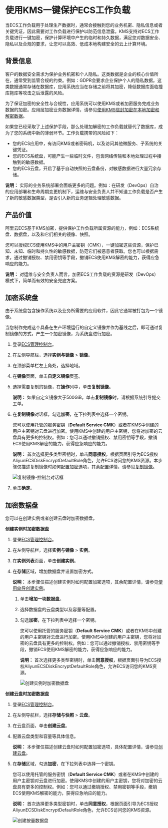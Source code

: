 # 使用KMS一键保护ECS工作负载

当ECS工作负载用于处理生产数据时，通常会接触到您的业务机密、隐私信息或者关键凭证，因此需要对工作负载进行保护以防范信息泄露。KMS支持对ECS工作负载进行一键加密，保护计算环境中产生的临时和持久数据，满足您对数据安全、隐私以及合规的要求，让您可以高效、低成本地构建安全的云上计算环境。

## 背景信息

客户的数据安全需求为保护业务机密和个人隐私。这类数据是企业的核心价值所在，通常受到监管合规的约束。例如：GDPR会要求企业保护个人的隐私数据。这类数据通常存储在数据库，应用系统应当在存储之前将其加密，降低数据库面临撞库拖库等攻击之后泄露的风险。

为了保证加密的安全性与合规性，应用系统可以使用KMS或者加密服务完成业务数据的加密。应用层加密业务数据详情，请参见[使用KMS信封加密在本地加密和解密数据](/intl.zh-CN/最佳实践/使用KMS信封加密在本地加密和解密数据.md)。

如果您已经采取了上述保护手段，那么处理加解密的工作负载就替代了数据库，成为了您的系统中新的薄弱环节。工作负载携带的风险如下：

-   您的ECS应用中，有访问KMS或者密码机，以及访问其他微服务、子系统的关键凭证。
-   您的ECS系统盘，可能产生一些临时文件，包含网络传输和本地处理过程中接触到的敏感数据。
-   您的ECS云盘，开启了基于自动快照的云盘备份，对敏感数据进行大量冗余存储。

**说明：** 实际的业务系统部署会面临更多的问题。例如：在研发（DevOps）自治的应用部署和生命周期变更机制下，运维与安全负责人并不知道工作负载是否产生了新的敏感数据类型，是否引入新的业务逻辑处理敏感数据。

## 产品价值

阿里云ECS基于KMS加密，提供保护工作负载所属资源的能力，例如：ECS系统盘、数据盘，以及和它们相关的镜像、快照。

您可以授权ECS使用KMS中的用户主密钥（CMK），一键加密这些资源，保护已知、未知、临时和持久性的敏感数据，防范它们被恶意者获取。您也可以根据需求，通过撤销授权、禁用密钥等手段，撤销ECS使用KMS解密的能力，获得应急响应的能力。

**说明：** 对运维与安全负责人而言，加密ECS工作负载的资源是研发（DevOps）模式下，简单而有效的安全兜底方案。

## 加密系统盘

由于系统盘包含操作系统以及业务所需要的应用软件，因此它通常被打包为一个镜像。

当您制作完成这个具备在生产环境运行的自定义镜像并作为基线之后，即可通过复制镜像的方式，产生一个加密镜像，为系统盘进行加密。

1.  登录[ECS管理控制台](https://ecs.console.aliyun.com)。

2.  在左侧导航栏，选择**实例与镜像** \> **镜像**。

3.  在顶部菜单栏左上角处，选择地域。

4.  在**镜像**页面，单击**自定义镜像**页签。

5.  选择需要复制的镜像，在**操作**列中，单击**复制镜像**。

    **说明：** 如果自定义镜像大于500GiB，单击**复制镜像**时，请根据系统引导提交工单。

6.  在**复制镜像**对话框，勾选**加密**，在下拉列表中选择一个密钥。

    您可以使用托管的服务密钥（**Default Service CMK**）或者在KMS中创建的用户主密钥对云盘进行加密。使用KMS中创建的用户主密钥，您将对加密的云盘具有更多的控制权。例如：您可以通过撤销授权、禁用密钥等手段，撤销ECS使用KMS解密的能力，获得应急响应的能力。

    **说明：** 首次选择更多类型密钥时，单击**同意授权**，根据页面引导为ECS授权AliyunECSDiskEncryptDefaultRole角色，允许ECS访问您的KMS资源。本步骤仅描述复制镜像时如何配置加密选项，其余配置详情，请参见[复制镜像](/intl.zh-CN/镜像/自定义镜像/复制镜像.md)。

    ![复制镜像-控制台对话框](https://static-aliyun-doc.oss-accelerate.aliyuncs.com/assets/img/zh-CN/7073559951/p75715.png)

7.  单击**确定**。


## 加密数据盘

您可以在创建实例或者创建云盘时加密数据盘。

**创建实例时加密数据盘**

1.  登录[ECS管理控制台](https://ecs.console.aliyun.com)。

2.  在左侧导航栏，选择**实例与镜像** \> **实例**。

3.  在**实例列表**页面，单击**创建实例**。

4.  在**存储**区域，增加数据盘并设置加密方式。

    **说明：** 本步骤仅描述创建实例时如何配置加密选项，其余配置详情，请参见[使用向导创建实例](/intl.zh-CN/实例/创建实例/使用向导创建实例.md)。

    1.  单击**增加一块数据盘**。

    2.  选择数据盘的云盘类型以及容量等配置。

    3.  勾选**加密**，在下拉列表中选择一个密钥。

        您可以使用托管的服务密钥（**Default Service CMK**）或者在KMS中创建的用户主密钥对云盘进行加密。使用KMS中创建的用户主密钥，您将对加密的云盘具有更多的控制权。例如：您可以通过撤销授权、禁用密钥等手段，撤销ECS使用KMS解密的能力，获得应急响应的能力。

        **说明：** 首次选择更多类型密钥时，单击**同意授权**，根据页面引导为ECS授权AliyunECSDiskEncryptDefaultRole角色，允许ECS访问您的KMS资源。

        ![创建实例时加密数据盘](https://static-aliyun-doc.oss-accelerate.aliyuncs.com/assets/img/zh-CN/3463359951/p76508.png)


**创建云盘时加密数据盘**

1.  登录[ECS管理控制台](https://ecs.console.aliyun.com)。

2.  在左侧导航栏，选择**存储与快照** \> **云盘**。

3.  在云盘页面，单击**创建云盘**。

4.  配置云盘类型和容量等具体信息。

    **说明：** 本步骤仅描述创建云盘时如何配置加密选项，具体配置详情，请参见[创建云盘](/intl.zh-CN/块存储/云盘/创建云盘/创建云盘.md)。

5.  在**存储**区域，勾选**加密**，在下拉列表中选择一个密钥。

    您可以使用托管的服务密钥（**Default Service CMK**）或者在KMS中创建的用户主密钥对云盘进行加密。使用KMS中创建的用户主密钥，您将对加密的云盘具有更多的控制权。例如：您可以通过撤销授权、禁用密钥等手段，撤销ECS使用KMS解密的能力，获得应急响应的能力。

    **说明：** 首次选择更多类型密钥时，单击**同意授权**，根据页面引导为ECS授权AliyunECSDiskEncryptDefaultRole角色，允许ECS访问您的KMS资源。

    ![创建按量数据盘](https://static-aliyun-doc.oss-accelerate.aliyuncs.com/assets/img/zh-CN/3847190061/p4412.png)


